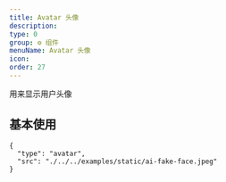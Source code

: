 ```yaml
---
title: Avatar 头像
description:
type: 0
group: ⚙ 组件
menuName: Avatar 头像
icon:
order: 27
---
```


用来显示用户头像

## 基本使用

```schema: scope="body"
{
  "type": "avatar",
  "src": "./../../examples/static/ai-fake-face.jpeg"
}
```
